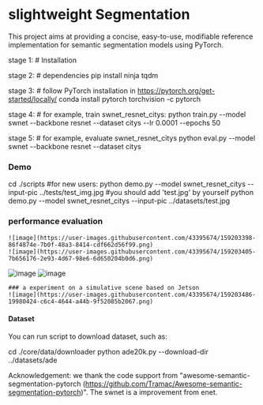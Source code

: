 # slightweight Segmentation

This project aims at providing a concise, easy-to-use, modifiable reference implementation for semantic segmentation models using PyTorch.

stage 1: # Installation

stage 2: # dependencies
pip install ninja tqdm

stage 3: # follow PyTorch installation in https://pytorch.org/get-started/locally/
conda install pytorch torchvision -c pytorch

stage 4: # for example, train swnet_resnet_citys:
python train.py --model swnet --backbone resnet --dataset citys --lr 0.0001 --epochs 50


stage 5: # for example, evaluate swnet_resnet_citys
python eval.py --model swnet --backbone resnet --dataset citys

### Demo

cd ./scripts
#for new users:
python demo.py --model swnet_resnet_citys --input-pic ../tests/test_img.jpg
#you should add 'test.jpg' by yourself
python demo.py --model swnet_resnet_citys --input-pic ../datasets/test.jpg

### performance evaluation
```
![image](https://user-images.githubusercontent.com/43395674/159203398-86f4874e-7b0f-48a3-8414-cdf662d56f99.png)
![image](https://user-images.githubusercontent.com/43395674/159203405-7b656176-2e93-4d67-98e6-6d650204b0d6.png)
```
![image](https://user-images.githubusercontent.com/43395674/159203470-99a509cc-68cc-4fa4-be65-43e0c9204cb1.png)
![image](https://user-images.githubusercontent.com/43395674/159203480-10ff8f81-965f-419c-ab98-83fade7b3b65.png)
```
### a experiment on a simulative scene based on Jetson
![image](https://user-images.githubusercontent.com/43395674/159203486-19980424-c6c4-4644-a44b-9f52085b2067.png)
```

#### Dataset

You can run script to download dataset, such as:


cd ./core/data/downloader
python ade20k.py --download-dir ../datasets/ade

Acknowledgement: we thank the code support from "awesome-semantic-segmentation-pytorch (https://github.com/Tramac/Awesome-semantic-segmentation-pytorch)". The swnet is a improvement from enet.
 
